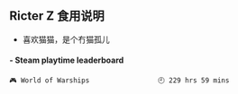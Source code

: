 ## Ricter Z 食用说明
- 喜欢猫猫，是个冇猫孤儿

<!-- steam-box start -->
#### - Steam playtime leaderboard
```text
🎮 World of Warships                 🕘 229 hrs 59 mins
```
<!-- Powered by https://github.com/YouEclipse/steam-box . -->
<!-- steam-box end -->
